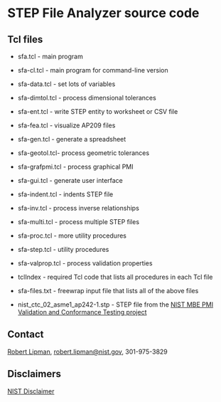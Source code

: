 # STEP File Analyzer source code

## Tcl files

- sfa.tcl - main program
- sfa-cl.tcl - main program for command-line version
- sfa-data.tcl - set lots of variables
- sfa-dimtol.tcl - process dimensional tolerances
- sfa-ent.tcl - write STEP entity to worksheet or CSV file
- sfa-fea.tcl - visualize AP209 files
- sfa-gen.tcl - generate a spreadsheet
- sfa-geotol.tcl- process geometric tolerances
- sfa-grafpmi.tcl - process graphical PMI
- sfa-gui.tcl - generate user interface
- sfa-indent.tcl - indents STEP file
- sfa-inv.tcl - process inverse relationships
- sfa-multi.tcl - process multiple STEP files
- sfa-proc.tcl - more utility procedures
- sfa-step.tcl - utility procedures
- sfa-valprop.tcl - process validation properties

- tclIndex - required Tcl code that lists all procedures in each Tcl file

- sfa-files.txt - freewrap input file that lists all of the above files

- nist_ctc_02_asme1_ap242-1.stp - STEP file from the [NIST MBE PMI Validation and Conformance Testing project](https://www.nist.gov/el/systems-integration-division-73400/mbe-pmi-validation-and-conformance-testing)

## Contact

[Robert Lipman](https://www.nist.gov/people/robert-r-lipman), <robert.lipman@nist.gov>, 301-975-3829

## Disclaimers

[NIST Disclaimer](http://www.nist.gov/public_affairs/disclaimer.cfm)
